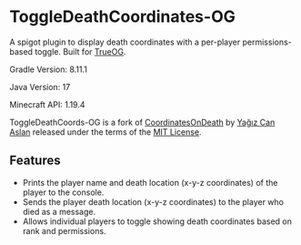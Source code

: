 # ToggleDeathCoordinates-OG

A spigot plugin to display death coordinates with a per-player permissions-based toggle. Built for [TrueOG](https://true-og.net/).

Gradle Version: 8.11.1

Java Version: 17

Minecraft API: 1.19.4

ToggleDeathCoords-OG is a fork of [CoordinatesOnDeath](https://github.com/can-aslan/CoordinatesOnDeath) by [Yağız Can Aslan](https://github.com/can-aslan) released under the terms of the [MIT License](https://github.com/NotAlexNoyle/ToggleDeathCoordinates-OG/blob/master/LICENSE.md).

## Features
- Prints the player name and death location (x-y-z coordinates) of the player to the console.
- Sends the player death location (x-y-z coordinates) to the player who died as a message.
- Allows individual players to toggle showing death coordinates based on rank and permissions.
